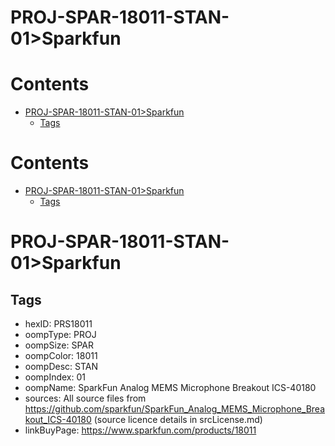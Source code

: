 
PROJ-SPAR-18011-STAN-01>Sparkfun
================================

Contents
========

* [PROJ-SPAR-18011-STAN-01>Sparkfun](#proj-spar-18011-stan-01sparkfun)
	* [Tags](#tags)

Contents
========

* [PROJ-SPAR-18011-STAN-01>Sparkfun](#proj-spar-18011-stan-01sparkfun)
	* [Tags](#tags)

# PROJ-SPAR-18011-STAN-01>Sparkfun

## Tags

- hexID: PRS18011
- oompType: PROJ
- oompSize: SPAR
- oompColor: 18011
- oompDesc: STAN
- oompIndex: 01
- oompName: SparkFun Analog MEMS Microphone Breakout ICS-40180
- sources: All source files from https://github.com/sparkfun/SparkFun_Analog_MEMS_Microphone_Breakout_ICS-40180 (source licence details in srcLicense.md)
- linkBuyPage: https://www.sparkfun.com/products/18011
